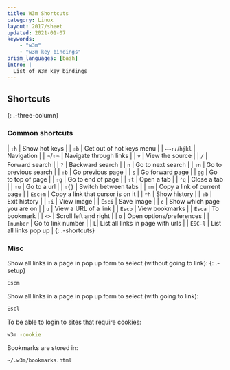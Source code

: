 ```yaml
---
title: W3m Shortcuts
category: Linux
layout: 2017/sheet
updated: 2021-01-07
keywords:
    - "w3m"
    - "w3m key bindings"
prism_languages: [bash]
intro: |
  List of W3m key bindings 
---
```


Shortcuts
---------
{: .-three-column}

### Common shortcuts

| `⇧h` | Show hot keys |
| `⇧b` | Get out of hot keys menu |
| `←→↑↓`/`hjkl` | Navigation |
| `⭾`/`⇧⭾` | Navigate through links |
| `v` | View the source |
| `/` | Forward search |
| `?` | Backward search |
| `n` | Go to next search |
| `⇧n` | Go to previous search |
| `⇧b` | Go previous page |
| `s` | Go forward page |
| `gg` | Go to top of page |
| `⇧g` | Go to end of page |
| `⇧t` | Open a tab |
| `⌃q` | Close a tab |
| `⇧u` | Go to a url |
| `⇧{}` | Switch between tabs |
| `⇧m` | Copy a link of current page |
| `Esc⇧m` | Copy a link that cursor is on it |
| `⌃h` | Show history |
| `⇧b` | Exit history |
| `⇧i` | View image |
| `Esci` | Save image |
| `c` | Show which page you are on |
| `u` | View a URL of a link |
| `Escb` | View bookmarks |
| `Esca` | To bookmark |
| `<>` | Scroll left and right |
| `o` | Open options/preferences |
| `[number` | Go to link number |
| `L`| List all links in page with urls |
| `ESC-l` | List all links pop up |
{: .-shortcuts}

### Misc

Show all links in a page in pop up form to select (without going to link):
{: .-setup}

```bash
Escm
```

Show all links in a page in pop up form to select (with going to link): 

```bash
Escl
```

To be able to login to sites that require cookies:

```bash
w3m -cookie
```

Bookmarks are stored in:

```bash
~/.w3m/bookmarks.html
```
